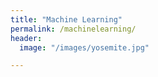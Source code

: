 ```yaml
---
title: "Machine Learning"
permalink: /machinelearning/
header:
  image: "/images/yosemite.jpg"

---
```

